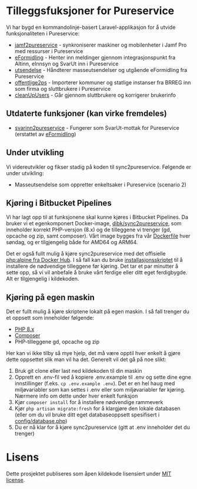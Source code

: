 # Tilleggsfuksjoner for Pureservice

Vi har bygd en kommandolinje-basert Laravel-applikasjon for å utvide funksjonaliteten i Pureservice:

- [jamf2pureservice](docs/jamf2pureservice.md) - synkroniserer maskiner og mobilenheter i Jamf Pro med ressurser i Pureservice
- [eFormidling](docs/eformidling.md) - Henter inn meldinger gjennom integrasjonspunkt fra Altinn, eInnsyn og SvarUt inn i Pureservice
- [utsendelse](docs/utsendelse.md) - Håndterer masseutsendelser og utgående eFormidling fra Pureservice
- [offentlige2ps](docs/offentlige2ps.md) - Importerer kommuner og statlige instanser fra BRREG inn som firma og sluttbrukere i Pureservice
- [cleanUpUsers](docs/cleanupusers.md) - Går gjennom sluttbrukere og korrigerer brukerinfo

## Utdaterte funksjoner (kan virke fremdeles)

- [svarinn2pureservice](docs/svarinn2pureservice.md) - Fungerer som SvarUt-mottak for Pureservice (erstattet av [eFormidling](docs/eformidling.md))

## Under utvikling

Vi videreutvikler og fikser stadig på koden til sync2pureservice. Følgende er under utvikling:

- Masseutsendelse som oppretter enkeltsaker i Pureservice (scenario 2)

## Kjøring i Bitbucket Pipelines

Vi har lagt opp til at funksjonene skal kunne kjøres i Bitbucket Pipelines. Da bruker vi et egenkomponert Docker-image, [dibk/sync2pureservice](https://hub.docker.com/r/dibk/sync2pureservice), som inneholder korrekt PHP-versjon (8.x) og de tilleggene vi trenger (gd, opcache og zip, samt composer). Vårt image bygges fra vår [Dockerfile](Dockerfile) hver søndag, og er tilgjengelig både for AMD64 og ARM64.

Det er også fullt mulig å kjøre sync2pureservice med det offisielle [php:alpine fra Docker Hub](https://hub.docker.com/_/php). I så fall kan du bruke [installasjonsskriptet](scripts/php-install-alpine.sh) til å installere de nødvendige tilleggene før kjøring. Det tar et par minutter å sette opp, så vi vil anbefale å bruke vårt ferdige eller ditt eget ferdigbygde. Alt er tilgjengelig i kildekoden.

## Kjøring på egen maskin

Det er fullt mulig å kjøre skriptene lokalt på egen maskin. I så fall trenger du et oppsett som inneholder følgende:

- [PHP 8.x](https://php.net)
- [Composer](https://getcomposer.org/)
- PHP-tilleggene gd, opcache og zip

Her kan vi ikke tilby så mye hjelp, det må være opptil hver enkelt å gjøre dette oppsettet slik man vil ha det. Generelt vil det gå på noe slikt:

1. Bruk git clone eller last ned kildekoden til din maskin
1. Opprett en .env-fil ved å kopiere .env.example til .env og sette dine egne innstillinger (f.eks. `cp .env.example .env`). Det er en hel haug med miljøvariabler som kan settes i .env eller som miljøvariabler før kjøring. Nærmere info om dette under hver enkelt funksjon
1. Kjør `composer install` for å installere nødvendige rammeverk
1. Kjør `php artisan migrate:fresh` for å klargjøre den lokale databasen (eller om du vil bruke ditt eget databaseoppsett spesifisert i [config/database.php](config/database.php))
1. Du er nå klar for å kjøre sync2pureservice (gitt at .env inneholder det du trenger)

# Lisens
Dette prosjektet publiseres som åpen kildekode lisensiert under [MIT license](https://opensource.org/licenses/MIT).
